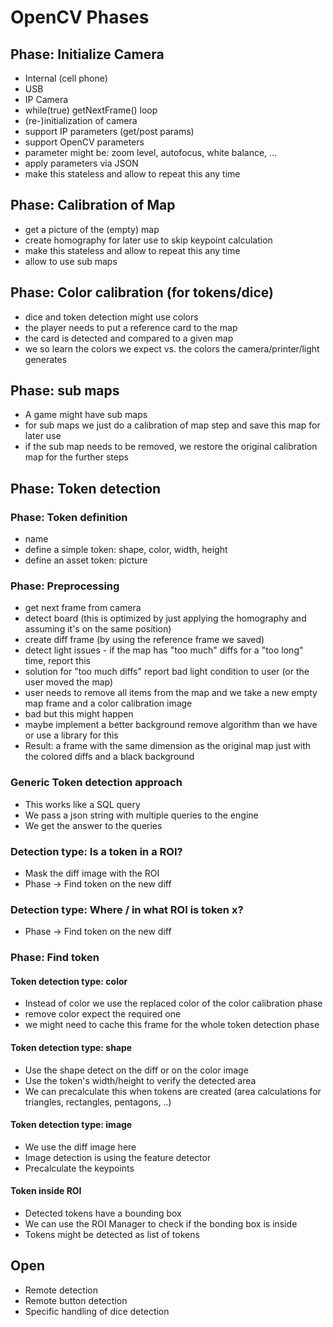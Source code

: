 # OpenCV Phases

## Phase: Initialize Camera

- Internal (cell phone)
- USB
- IP Camera
- while(true) getNextFrame() loop
- (re-)initialization of camera
- support IP parameters (get/post params)
- support OpenCV parameters
- parameter might be: zoom level, autofocus, white balance, ...
- apply parameters via JSON
- make this stateless and allow to repeat this any time

## Phase: Calibration of Map

- get a picture of the (empty) map
- create homography for later use to skip keypoint calculation
- make this stateless and allow to repeat this any time
- allow to use sub maps

## Phase: Color calibration (for tokens/dice)

- dice and token detection might use colors
- the player needs to put a reference card to the map
- the card is detected and compared to a given map
- we so learn the colors we expect vs. the colors the camera/printer/light generates

## Phase: sub maps

- A game might have sub maps
- for sub maps we just do a calibration of map step and save this map for later use
- if the sub map needs to be removed, we restore the original calibration map for the further steps

## Phase: Token detection

### Phase: Token definition

- name
- define a simple token: shape, color, width, height
- define an asset token: picture

### Phase: Preprocessing

- get next frame from camera
- detect board (this is optimized by just applying the homography and assuming it's on the same position)
- create diff frame (by using the reference frame we saved)
- detect light issues - if the map has "too much" diffs for a "too long" time, report this
- solution for "too much diffs" report bad light condition to user (or the user moved the map)
- user needs to remove all items from the map and we take a new empty map frame and a color calibration image
- bad but this might happen
- maybe implement a better background remove algorithm than we have or use a library for this
- Result: a frame with the same dimension as the original map just with the colored diffs and a black background

### Generic Token detection approach

- This works like a SQL query
- We pass a json string with multiple queries to the engine
- We get the answer to the queries

### Detection type: Is a token in a ROI?

- Mask the diff image with the ROI
- Phase -> Find token on the new diff

### Detection type: Where / in what ROI is token x?

- Phase -> Find token on the new diff

### Phase: Find token

#### Token detection type: color

- Instead of color we use the replaced color of the color calibration phase
- remove color expect the required one
- we might need to cache this frame for the whole token detection phase

#### Token detection type: shape

- Use the shape detect on the diff or on the color image
- Use the token's width/height to verify the detected area
- We can precalculate this when tokens are created (area calculations for triangles, rectangles, pentagons, ..)

#### Token detection type: image

- We use the diff image here
- Image detection is using the feature detector
- Precalculate the keypoints

#### Token inside ROI

- Detected tokens have a bounding box
- We can use the ROI Manager to check if the bonding box is inside
- Tokens might be detected as list of tokens




## Open

- Remote detection
- Remote button detection
- Specific handling of dice detection
